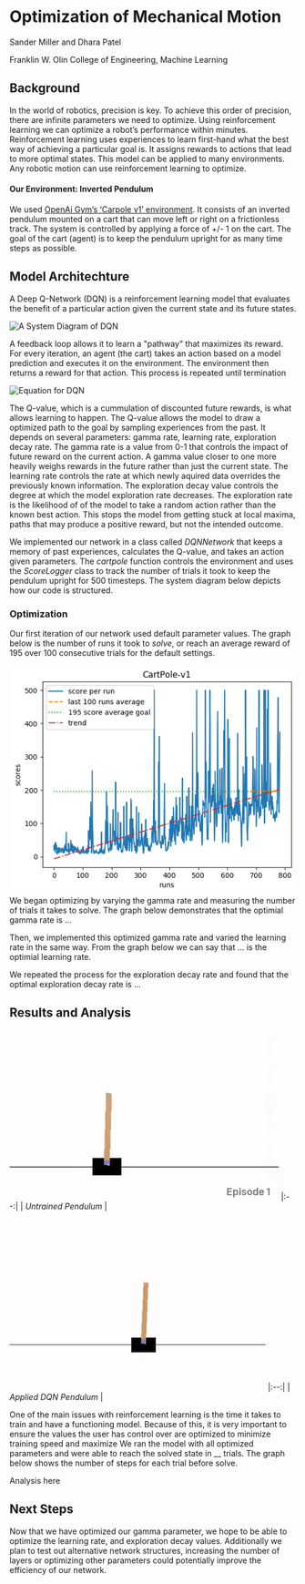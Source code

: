# Optimization of Mechanical Motion 
  Sander Miller and Dhara Patel 
  
  Franklin W. Olin College of Engineering, Machine Learning 
  
## Background 
In the world of robotics, precision is key. To achieve this order of precision, there are infinite parameters we need to optimize. Using reinforcement learning we can optimize a robot’s performance within minutes. Reinforcement learning uses experiences to learn first-hand what the best way of achieving a particular goal is. It assigns rewards to actions that lead to more optimal states. This model can be applied to many environments. Any robotic motion can use reinforcement learning to optimize. 


#### Our Environment: Inverted Pendulum

We used [OpenAi Gym’s ‘Carpole v1’ environment](https://gym.openai.com/envs/CartPole-v1/). It consists of an inverted pendulum mounted on a cart that can move left or right on a frictionless track. The system is controlled by applying a force of +/- 1 on the cart. The goal of the cart (agent) is to keep the pendulum upright for as many time steps as possible.

## Model Architechture 
A Deep Q-Network (DQN) is a reinforcement learning model that evaluates the benefit of a particular action given the current state and its future states.

![A System Diagram of DQN](https://pathmind.com/images/wiki/simple_RL_schema.png)

A feedback loop allows it to learn a "pathway" that maximizes its reward. For every iteration, an agent (the cart) takes an action based on a model prediction and executes it on the environment. The environment then returns a reward for that action. This process is repeated until termination 

![Equation for DQN](https://miro.medium.com/max/1434/1*CLBIXdpk8ft0-1MFH8FwUg.png)

The Q-value, which is a cummulation of discounted future rewards, is what allows learning to happen. The Q-value allows the model to draw a optimized path to the goal by sampling experiences from the past. It depends on several parameters: gamma rate, learning rate, exploration decay rate. The gamma rate is a value from 0-1 that controls the impact of future reward on the current action. A gamma value closer to one more heavily weighs rewards in the future rather than just the current state.  The learning rate controls the rate at which newly aquired data overrides the previously known information. The exploration decay value controls the degree at which the model exploration rate decreases. The exploration rate is the likelihood of of the model to take a random action rather than the known best action. This stops the model from getting stuck at local maxima, paths that may produce a positive reward, but not the intended outcome.

We implemented our network in a class called *DQNNetwork* that keeps a memory of past experiences, calculates the Q-value, and takes an action given parameters. The *cartpole* function controls the environment and uses the *ScoreLogger* class to track the number of trials it took to keep the pendulum upright for 500 timesteps. The system diagram below depicts how our code is structured. 

### Optimization 
Our first iteration of our network used default parameter values. The graph below is the number of runs it took to *solve*, or reach an average reward of 195 over 100 consecutive trials for the default settings. 

![](DefaultScore.png)
We began optimizing by varying the gamma rate and measuring the number of trials it takes to solve. The graph below demonstrates that the optimial gamma rate is ... 

Then, we implemented this optimized gamma rate and varied the learning rate in the same way. From the graph below we can say that ... is the optimial learning rate. 

We repeated the process for the exploration decay rate and found that the optimal exploration decay rate is ...

## Results and Analysis
![](randomPendulum.gif)
|:--:| 
| *Untrained Pendulum* |

![](OurCartPoleGIF.gif)
|:--:| 
| *Applied DQN Pendulum* |

One of the main issues with reinforcement learning is the time it takes to train and have a functioning model. Because of this, it is very important to ensure the values the user has control over are optimized to minimize training speed and maximize 
We ran the model with all optimized parameters and were able to reach the solved state in __ trials. The graph below shows the number of steps for each trial before solve. 

Analysis here 

## Next Steps

Now that we have optimized our gamma parameter, we hope to be able to optimize the learning rate, and exploration decay values. Additionally we plan to test out alternative network structures, increasing the number of layers or optimizing other parameters could potentially improve the efficiency of our network. 
